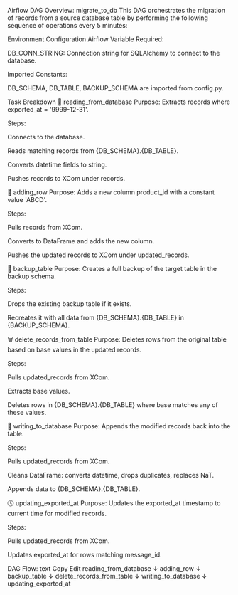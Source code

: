 Airflow DAG Overview: migrate_to_db
This DAG orchestrates the migration of records from a source database table by performing the following sequence of operations every 5 minutes:

Environment Configuration
Airflow Variable Required:

DB_CONN_STRING: Connection string for SQLAlchemy to connect to the database.

Imported Constants:

DB_SCHEMA, DB_TABLE, BACKUP_SCHEMA are imported from config.py.

Task Breakdown
🧪 reading_from_database
Purpose: Extracts records where exported_at = '9999-12-31'.

Steps:

Connects to the database.

Reads matching records from {DB_SCHEMA}.{DB_TABLE}.

Converts datetime fields to string.

Pushes records to XCom under records.

🧩 adding_row
Purpose: Adds a new column product_id with a constant value 'ABCD'.

Steps:

Pulls records from XCom.

Converts to DataFrame and adds the new column.

Pushes the updated records to XCom under updated_records.

💾 backup_table
Purpose: Creates a full backup of the target table in the backup schema.

Steps:

Drops the existing backup table if it exists.

Recreates it with all data from {DB_SCHEMA}.{DB_TABLE} in {BACKUP_SCHEMA}.

🗑️ delete_records_from_table
Purpose: Deletes rows from the original table based on base values in the updated records.

Steps:

Pulls updated_records from XCom.

Extracts base values.

Deletes rows in {DB_SCHEMA}.{DB_TABLE} where base matches any of these values.

📝 writing_to_database
Purpose: Appends the modified records back into the table.

Steps:

Pulls updated_records from XCom.

Cleans DataFrame: converts datetime, drops duplicates, replaces NaT.

Appends data to {DB_SCHEMA}.{DB_TABLE}.

🕓 updating_exported_at
Purpose: Updates the exported_at timestamp to current time for modified records.

Steps:

Pulls updated_records from XCom.

Updates exported_at for rows matching message_id.

DAG Flow:
text
Copy
Edit
reading_from_database
          ↓
     adding_row
          ↓
     backup_table
          ↓
delete_records_from_table
          ↓
   writing_to_database
          ↓
  updating_exported_at
